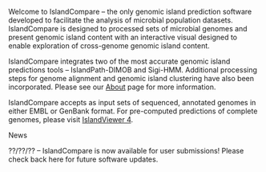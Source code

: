 Welcome to IslandCompare – the only genomic island prediction software developed to facilitate the analysis of microbial population datasets. IslandCompare is designed to processed sets of microbial genomes and present genomic island content with an interactive visual designed to enable exploration of cross-genome genomic island content.

IslandCompare integrates two of the most accurate genomic island predictions tools – IslandPath-DIMOB and Sigi-HMM. Additional processing steps for genome alignment and genomic island clustering have also been incorporated. Please see our [About](/about) page for more information.

IslandCompare accepts as input sets of sequenced, annotated genomes in either EMBL or GenBank format. For pre-computed predictions of complete genomes, please visit [IslandViewer 4](http://www.pathogenomics.sfu.ca/islandviewer/browse/).

News

??/??/?? – IslandCompare is now available for user submissions! Please check back here for future software updates. 